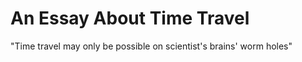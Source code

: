 # An Essay About Time Travel

"Time travel may only be possible on scientist's brains' worm holes"

